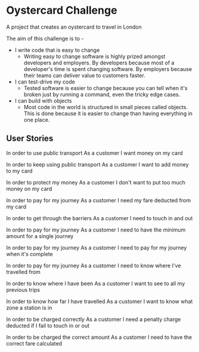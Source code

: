 # Oystercard Challenge

A project that creates an oystercard to travel in London

The aim of this challenge is to - 
- I write code that is easy to change
  - Writing easy to change software is highly prized amongst developers and employers. By developers because most of a developer's time is spent changing software. By employers because their teams can deliver value to customers faster.
- I can test-drive my code
  - Tested software is easier to change because you can tell when it's broken just by running a command, even the tricky edge cases.
- I can build with objects
  - Most code in the world is structured in small pieces called objects. This is done because it is easier to change than having everything in one place.

## User Stories 

In order to use public transport
As a customer
I want money on my card

In order to keep using public transport
As a customer
I want to add money to my card

In order to protect my money
As a customer
I don't want to put too much money on my card

In order to pay for my journey
As a customer
I need my fare deducted from my card

In order to get through the barriers
As a customer
I need to touch in and out

In order to pay for my journey
As a customer
I need to have the minimum amount for a single journey

In order to pay for my journey
As a customer
I need to pay for my journey when it's complete

In order to pay for my journey
As a customer
I need to know where I've travelled from

In order to know where I have been
As a customer
I want to see to all my previous trips

In order to know how far I have travelled
As a customer
I want to know what zone a station is in

In order to be charged correctly
As a customer
I need a penalty charge deducted if I fail to touch in or out

In order to be charged the correct amount
As a customer
I need to have the correct fare calculated
